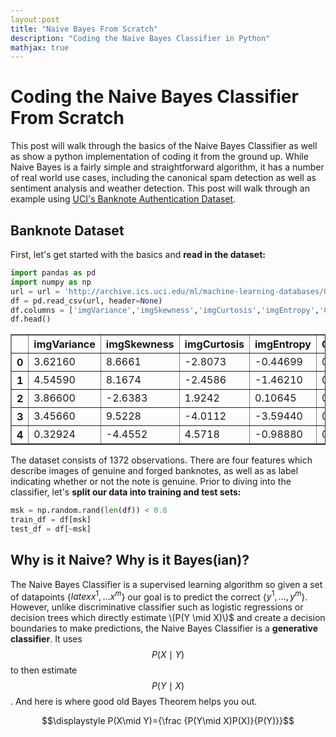 ```yaml
---
layout:post
title: "Naive Bayes From Scratch"
description: "Coding the Naive Bayes Classifier in Python"
mathjax: true
---
```


# Coding the Naive Bayes Classifier From Scratch

This post will walk through the basics of the Naive Bayes Classifier as well as show a python implementation of coding it from the ground up. While Naive Bayes is a fairly simple and straightforward algorithm, it has a number of real world use cases, including the canonical spam detection as well as sentiment analysis and weather detection. This post will walk through an example using [UCI's Banknote Authentication Dataset](https://archive.ics.uci.edu/ml/datasets/banknote+authentication "UCI ML Repo").

## Banknote Dataset

First, let's get started with the basics and __read in the dataset:__


```python
import pandas as pd
import numpy as np
url = url = 'http://archive.ics.uci.edu/ml/machine-learning-databases/00267/data_banknote_authentication.txt'
df = pd.read_csv(url, header=None)
df.columns = ['imgVariance','imgSkewness','imgCurtosis','imgEntropy','Class']
df.head()
```




<div>
<style scoped>
    .dataframe tbody tr th:only-of-type {
        vertical-align: middle;
    }

    .dataframe tbody tr th {
        vertical-align: top;
    }

    .dataframe thead th {
        text-align: right;
    }
</style>
<table border="1" class="dataframe">
  <thead>
    <tr style="text-align: right;">
      <th></th>
      <th>imgVariance</th>
      <th>imgSkewness</th>
      <th>imgCurtosis</th>
      <th>imgEntropy</th>
      <th>Class</th>
    </tr>
  </thead>
  <tbody>
    <tr>
      <th>0</th>
      <td>3.62160</td>
      <td>8.6661</td>
      <td>-2.8073</td>
      <td>-0.44699</td>
      <td>0</td>
    </tr>
    <tr>
      <th>1</th>
      <td>4.54590</td>
      <td>8.1674</td>
      <td>-2.4586</td>
      <td>-1.46210</td>
      <td>0</td>
    </tr>
    <tr>
      <th>2</th>
      <td>3.86600</td>
      <td>-2.6383</td>
      <td>1.9242</td>
      <td>0.10645</td>
      <td>0</td>
    </tr>
    <tr>
      <th>3</th>
      <td>3.45660</td>
      <td>9.5228</td>
      <td>-4.0112</td>
      <td>-3.59440</td>
      <td>0</td>
    </tr>
    <tr>
      <th>4</th>
      <td>0.32924</td>
      <td>-4.4552</td>
      <td>4.5718</td>
      <td>-0.98880</td>
      <td>0</td>
    </tr>
  </tbody>
</table>
</div>



The dataset consists of 1372 observations. There are four features which describe images of genuine and forged banknotes, as well as as label indicating whether or not the note is genuine. Prior to diving into the classifier, let's __split our data into training and test sets:__


```python
msk = np.random.rand(len(df)) < 0.8
train_df = df[msk]
test_df = df[~msk]
```

## Why is it Naive? Why is it Bayes(ian)?

The Naive Bayes Classifier is a supervised learning algorithm so given a set of datapoints {$latex{x^1,...x^m}$} our goal is to predict the correct {${y^1,...,y^m}$}. However, unlike discriminative classifier such as logistic regressions or decision trees which directly estimate \\(P(Y \mid X)\\)$ and create a decision boundaries to make predictions, the Naive Bayes Classifier is a __generative classifier__. It uses $$P(X\mid Y)$$ to then estimate $$P(Y \mid X)$$. And here is where good old Bayes Theorem helps you out.

$$\displaystyle P(X\mid Y)={\frac {P(Y\mid X)P(X)}{P(Y)}}$$
